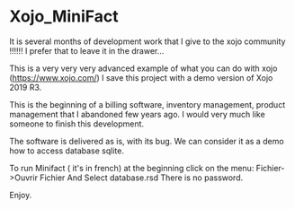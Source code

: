 # Xojo_MiniFact

It is several months of development work that I give to the xojo community !!!!!!
I prefer that to leave it in the drawer...

This is a very very very advanced example of what you can do with xojo (https://www.xojo.com/)
I save this project with a demo version of Xojo 2019 R3.

This is the beginning of a billing software, inventory management, product management that I abandoned few years ago. I would very much like someone to finish this development.


The software is delivered as is, with its bug. We can consider it as a demo how to access database sqlite.


To run Minifact ( it's in french) at the beginning click on the menu:
Fichier->Ouvrir Fichier
And Select database.rsd
There is no password.


Enjoy.
